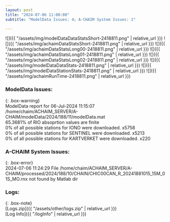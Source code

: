 ```yaml
---
layout: post
title: "2024-07-06 11:00:00"
subtitle: "ModelData Issues: 4; A-CHAIM System Issues: 1"

---
```


![]({{ "/assets/img/modelDataDataStatsShort-2418811.png" | relative_url }})
![]({{ "/assets/img/achaimDataStatsShort-2418811.png" | relative_url }})
![]({{ "/assets/img/achaimDataStatsLong00-2418811.png" | relative_url }})
![]({{ "/assets/img/achaimDataStatsLong01-2418811.png" | relative_url }})
![]({{ "/assets/img/achaimDataStatsLong02-2418811.png" | relative_url }})
![]({{ "/assets/img/modelDataDataStats-2418811.png" | relative_url }})
![]({{ "/assets/img/modelDataStationStats-2418811.png" | relative_url }})
![]({{ "/assets/img/achaimRunTime-2418811.png" | relative_url }})


### ModelData Issues:  
  
{: .box-warning}  
 ModelData report for 06-Jul-2024 11:15:07   
 /home/chaim/ACHAIM_SERVER/A-CHAIM/modelData/2024/188/11/modelData.mat   
 65.3681% of RIO absoprtion values are finite   
 0% of all possible stations for IONO were downloaded. x5758   
 0% of all possible stations for SENTINEL were downloaded. x5213   
 0% of all possible stations for KARTVERKET were downloaded. x220   
  
### A-CHAIM System Issues:  
  
{: .box-error}  
2024-07-06 11:24:29 File /home/chaim/ACHAIM_SERVER/A-CHAIM/processed/2024/188/10/CHAIN/CHIC00CAN_R_20241881015_15M_01S_MO.rnx not found by Matlab dir  

### Logs:  
  
{: .box-note}  
[Logs.zip]({{ "/assets/other/logs.zip" | relative_url }})  
[Log Info]({{ "/logInfo" | relative_url }})  
